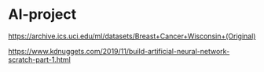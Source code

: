 # AI-project

https://archive.ics.uci.edu/ml/datasets/Breast+Cancer+Wisconsin+(Original)


https://www.kdnuggets.com/2019/11/build-artificial-neural-network-scratch-part-1.html
